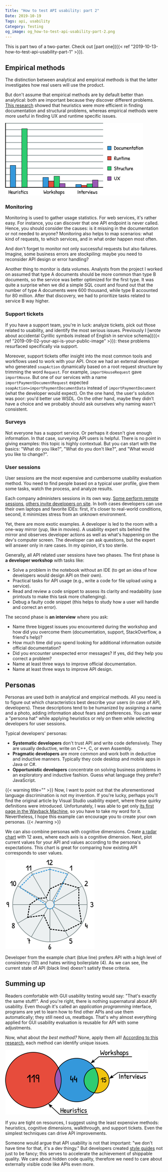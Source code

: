 ```yaml
---
Title: "How to test API usability: part 2"
Date: 2019-10-19
Tags: api, usability
Category: Testing
og_image: og_how-to-test-api-usability-part-2.png
---
```


This is part two of a two-parter. Check out [part one]({{< ref "2019-10-13-how-to-test-api-usability-part-1" >}}).

## Empirical methods

The distinction between analytical and empirical methods is that the latter investigates how real users will use the product.

But don't assume that empirical methods are by default better than analytical: both are important because they discover different problems. [This research][pdf-structural-analysis] showed that heuristics were more efficient in finding documentation and structural problems, whereas empirical methods were more useful in finding UX and runtime specific issues.

![Barchart with comparison of different issue types found via different methods](api_ux_barchart.png)

### Monitoring
Monitoring is used to gather usage statistics. For web services, it's rather easy. For instance, you can discover that one API endpoint is never called. Hence, you should consider the causes: is it missing in the documentation or not needed to anyone? Monitoring also helps to map scenarios: what kind of requests, to which services, and in what order happen most often.

And don't forget to monitor not only successful requests but also failures. Imagine, some business errors are stockpiling: maybe you need to reconsider API design or error handling?

Another thing to monitor is data volumes. Analysts from the project I worked on assumed that  type A documents should be more common than type B documents, so the service was better optimized for the first type. It was quite a surprise when we did a simple SQL count and found out that the number of type A documents were 600 thousand, while type B accounted for 80 million. After that discovery, we had to prioritize tasks related to service B way higher.

### Support tickets

If you have a support team, you're in luck: analyze tickets, pick out those related to usability, and identify the most serious issues. Previously I [wrote about accidental Cyrillic symbols instead of English in service schema]({{< ref "2019-09-02-your-api-is-your-public-image" >}}): these problems resurfaced specifically via support.

Moreover, support tickets offer insight into the most common tools and workflows used to work with your API. Once we had an external developer who generated `soapAction` dynamically based on a root request structure by trimming the word `Request`. For example, `importHouseRequest` gave `importHouse`. But one of our services with a name `importPaymentDocumentRequest` expected `soapAction=importPaymentDocumentData` instead of `importPaymentDocument` (what the developer would expect). On the one hand, the user's solution was poor: you'd better use WSDL. On the other hand, maybe they didn’t have a choice  and we probably should ask ourselves why naming wasn't consistent.

### Surveys
Not everyone has a support service. Or perhaps it doesn't give enough information. In that case, surveying API users is helpful. There is no point in giving examples: this topic is highly contextual. But you can start with the basics: "What do you like?", "What do you don't like?", and "What would you like to change?".

### User sessions
User sessions are the most expensive and cumbersome usability evaluation method. You need to find people based on a typical user profile, give them some tasks, watch the process, and analyze results.

Each company administers sessions in its own way. [Some perform remote sessions][usability-dropbox], [others invite developers on site][pamelafox]. In both cases developers can use their own laptops and favorite IDEs: first, it's closer to real-world conditions, second, it minimizes stress from an unknown environment.

Yet, there are more exotic examples. A developer is led to the room with a one-way mirror (yup, like in movies). A usability expert sits behind the mirror and observes developer actions as well as what's happening on the dev's computer screen. The developer can ask questions, but the expert will answer only in rare cases. In my opinion, it's too sterile.

Generally, all API related user sessions have two phases. The first phase is **a developer workshop** with tasks like:

* Solve a problem in the notebook without an IDE (to get an idea of how developers would design API on their own).
* Practical tasks for API usage (e.g., write a code for file upload using a service).
* Read and review a code snippet to assess its clarity and readability (use printouts to make this task more challenging).
* Debug a faulty code snippet (this helps to study how a user will handle and correct an error).

The second phase is **an interview** where you ask:

* Name three biggest issues you encountered during the workshop and how did you overcome them (documentation, support, StackOverflow, a friend's help)?
* How much time did you spend looking for additional information outside official documentation?
* Did you encounter unexpected error messages? If yes, did they help you correct a problem?
* Name at least three ways to improve official documentation.
* Name at least three ways to improve API design.

## Personas

Personas are used both in analytical and empirical methods. All you need is to figure out which characteristics best describe your users (in case of API, developers). These descriptions tend to be humanized by assigning a name and a photo, adding information about fears and preferences. You can wear a "persona hat" while applying heuristics or rely on them while selecting developers for user sessions.

Typical developers' personas:

* **Systematic developers** don't trust API and write code defensively. They are usually deductive, write on C++, C, or even Assembly.
* **Pragmatic developers** are more common and work both in deductive and inductive manners. Typically they code desktop and mobile apps in Java or C#.
* **Opportunistic developers** concentrate on solving business problems in an exploratory and inductive fashion. Guess what language they prefer? JavaScript.

{{< warning title="" >}} 
Now, I want to point out that the aforementioned language discrimination is not my invention. If you're lucky, perhaps you'll find the original article by Visual Studio usability expert, where these quirky definitions were introduced. Unfortunately, I was able to get only [its first page in the Wayback Machine][visual-studio], so you have to take my word for it. Nevertheless, I hope this example can encourage you to create your own personas. 
{{< /warning >}} 

We can also combine personas with cognitive dimensions. Create [a radar chart](https://en.wikipedia.org/wiki/Radar_chart) with 12 axes, where each axis is a cognitive dimension. Next, plot current values for your API and values according to the persona's expectations. This chart is great for comparing how existing API corresponds to user values. 

![Radar chart with comparison of developer expectations vs current state of API](api_ux_chart.png)

Developer from the example chart (blue line) prefers API with a high level of consistency (10) and hates writing boilerplate (4). As we can see, the current state of API (black line) doesn't satisfy these criteria.

## Summing up

Readers comfortable with GUI usability testing would say: "That's exactly the same stuff!". And you're right, there is nothing supernatural about API usability. Even though it's called an _application programming_ interface, programs are yet to learn how to find other APIs and use them automatically; they still need us, meatbags. That's why almost everything applied for GUI usability evaluation is reusable for API with some adjustments.

Now, what about _the best method?_  None, apply them all! [According to this research][pdf-structural-analysis], each method can identify unique issues.

![Venn diagram showing how different methods overlap in finding different issues](api_ux_stats.png)

If you are tight on resources, I suggest using the least expensive methods: heuristics, cognitive dimensions, walkthrough, and support tickets. Even the simplest techniques can drive API improvements.

Someone would argue that API usability is not that important: "we don't have time for that, it's a dev thingy." But developers created [style guides](https://github.com/google/styleguide) not just to be fancy; this serves to accelerate the achievement of shippable quality. We care about hidden code quality, therefore we need to care about externally visible code like APIs even more.



[pdf-structural-analysis]: https://link.springer.com/content/pdf/10.1007%2F978-3-642-34347-6_10.pdf
[bloch]: http://www.cs.bc.edu/~muller/teaching/cs102/s06/lib/pdf/api-design
[ms-constructor]: https://www.cs.cmu.edu/~NatProg/papers/Stylos2007CreateSetCall.pdf
[visual-studio]: https://web.archive.org/web/20190402085549/http://www.drdobbs.com/windows/measuring-api-usability/184405654
[ms-group]: https://pdfs.semanticscholar.org/b936/17a339d2a1dfa167e6700d15e31d813c331c.pdf
[usability-dropbox]: http://apiux.com/2014/06/10/usability-dropbox-api/
[pamelafox]: http://blog.pamelafox.org/2012/03/api-usability-testing.html
